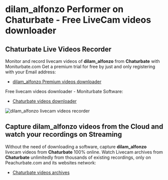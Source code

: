 # dilam_alfonzo Performer on Chaturbate - Free LiveCam videos downloader

## Chaturbate Live Videos Recorder

Monitor and record livecam videos of **dilam_alfonzo** from **Chaturbate** with Moniturbate.com
Get a premium trial for free by just and only registering with your Email address:
* [dilam_alfonzo Premium videos downloader](https://moniturbate.com/request-demo-licence-key.html)

Free livecam videos downloader - Moniturbate Software:
* [Chaturbate videos downloader](https://moniturbate.com/moniturbate-download-software.html)

![dilam_alfonzo livecam videos recorder](https://peachurnet.com/templates/moniturbate-software.png)


## Capture dilam_alfonzo videos from the Cloud and watch your recordings on Streaming

Without the need of downloading a software, capture **dilam_alfonzo** livecam videos from **Chaturbate** 100% online.
Watch Livecam archives from **Chaturbate** unlimitedly from thousands of existing recordings, only on Peachurbate.com and its websites network:
* [Chaturbate videos archives](https://peachurnet.com/)